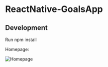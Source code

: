 # ReactNative-GoalsApp

## Development 


Run npm install

Homepage:

![Homepage](https://i.imgur.com/Ygpzh7e.jpg)
